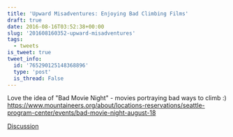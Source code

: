 ```yaml
---
title: 'Upward Misadventures: Enjoying Bad Climbing Films'
draft: true
date: 2016-08-16T03:52:38+00:00
slug: '201608160352-upward-misadventures'
tags:
  - tweets
is_tweet: true
tweet_info:
  id: '765290125148368896'
  type: 'post'
  is_thread: False
---
```




Love the idea of "Bad Movie Night" - movies portraying bad ways to climb :) <https://www.mountaineers.org/about/locations-reservations/seattle-program-center/events/bad-movie-night-august-18>

[Discussion](https://x.com/sytelus/status/765290125148368896)
